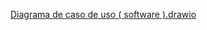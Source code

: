 [Diagrama de caso de uso ( software ).drawio](https://github.com/user-attachments/files/23000267/Diagrama.de.caso.de.uso.software.drawio)
<mxfile host="app.diagrams.net" agent="Mozilla/5.0 (Windows NT 10.0; Win64; x64) AppleWebKit/537.36 (KHTML, like Gecko) Chrome/138.0.0.0 Safari/537.36" version="28.2.5">
  <diagram name="Página-1" id="m0jvKZKxINOnpo3OLKln">
    <mxGraphModel grid="1" page="1" gridSize="10" guides="1" tooltips="1" connect="1" arrows="1" fold="1" pageScale="1" pageWidth="827" pageHeight="1169" math="0" shadow="0">
      <root>
        <mxCell id="0" />
        <mxCell id="1" parent="0" />
        <mxCell id="-XvFo-WGHtdiKGI_Ty2J-2" value="Usuário" style="shape=umlActor;verticalLabelPosition=bottom;verticalAlign=top;html=1;outlineConnect=0;" vertex="1" parent="1">
          <mxGeometry x="369" y="100" width="45" height="80" as="geometry" />
        </mxCell>
        <mxCell id="-XvFo-WGHtdiKGI_Ty2J-4" value="Login( matrícula e senha )" style="ellipse;whiteSpace=wrap;html=1;" vertex="1" parent="1">
          <mxGeometry x="140" y="90" width="120" height="80" as="geometry" />
        </mxCell>
        <mxCell id="-XvFo-WGHtdiKGI_Ty2J-5" value="Sugerir e adicionar livros, audiobooks e podcasts" style="ellipse;whiteSpace=wrap;html=1;" vertex="1" parent="1">
          <mxGeometry x="600" y="410" width="120" height="80" as="geometry" />
        </mxCell>
        <mxCell id="-XvFo-WGHtdiKGI_Ty2J-7" value="Empréstimos de livro" style="ellipse;whiteSpace=wrap;html=1;" vertex="1" parent="1">
          <mxGeometry x="60" y="530" width="120" height="80" as="geometry" />
        </mxCell>
        <mxCell id="-XvFo-WGHtdiKGI_Ty2J-9" value="Aprovar o empréstimo de livros&amp;nbsp;" style="ellipse;whiteSpace=wrap;html=1;" vertex="1" parent="1">
          <mxGeometry x="335" y="520" width="120" height="80" as="geometry" />
        </mxCell>
        <mxCell id="-XvFo-WGHtdiKGI_Ty2J-50" style="edgeStyle=orthogonalEdgeStyle;shape=connector;rounded=0;orthogonalLoop=1;jettySize=auto;html=1;exitX=0.5;exitY=0;exitDx=0;exitDy=0;exitPerimeter=0;strokeColor=default;align=center;verticalAlign=middle;fontFamily=Helvetica;fontSize=11;fontColor=default;labelBackgroundColor=default;endArrow=block;endFill=0;" edge="1" parent="1" source="-XvFo-WGHtdiKGI_Ty2J-11">
          <mxGeometry relative="1" as="geometry">
            <mxPoint x="395" y="200" as="targetPoint" />
          </mxGeometry>
        </mxCell>
        <mxCell id="-XvFo-WGHtdiKGI_Ty2J-11" value="Bibliotecários" style="shape=umlActor;verticalLabelPosition=bottom;verticalAlign=top;html=1;outlineConnect=0;" vertex="1" parent="1">
          <mxGeometry x="373.25" y="280" width="43.5" height="80" as="geometry" />
        </mxCell>
        <mxCell id="-XvFo-WGHtdiKGI_Ty2J-13" value="Pesquisar o acervo de livros ( físicos e online )" style="ellipse;whiteSpace=wrap;html=1;" vertex="1" parent="1">
          <mxGeometry x="40" y="400" width="160" height="90" as="geometry" />
        </mxCell>
        <mxCell id="-XvFo-WGHtdiKGI_Ty2J-14" value="&lt;span style=&quot;font-size: 11px; background-color: rgb(255, 255, 255);&quot;&gt;Registrar o estado do livro&amp;nbsp;&lt;/span&gt;" style="ellipse;whiteSpace=wrap;html=1;" vertex="1" parent="1">
          <mxGeometry x="335" y="767.95" width="120" height="80" as="geometry" />
        </mxCell>
        <mxCell id="-XvFo-WGHtdiKGI_Ty2J-16" value="Enviar mensagens de lembrete, advertência e punições" style="ellipse;whiteSpace=wrap;html=1;" vertex="1" parent="1">
          <mxGeometry x="330" y="650" width="130" height="80" as="geometry" />
        </mxCell>
        <mxCell id="-XvFo-WGHtdiKGI_Ty2J-17" value="Receber notificações lembrando da devolução" style="ellipse;whiteSpace=wrap;html=1;" vertex="1" parent="1">
          <mxGeometry x="55" y="670" width="130" height="80" as="geometry" />
        </mxCell>
        <mxCell id="-XvFo-WGHtdiKGI_Ty2J-19" value="Aluno" style="shape=umlActor;verticalLabelPosition=bottom;verticalAlign=top;html=1;outlineConnect=0;" vertex="1" parent="1">
          <mxGeometry x="210.5" y="270" width="39" height="80" as="geometry" />
        </mxCell>
        <mxCell id="-XvFo-WGHtdiKGI_Ty2J-21" value="Professor" style="shape=umlActor;verticalLabelPosition=bottom;verticalAlign=top;html=1;outlineConnect=0;" vertex="1" parent="1">
          <mxGeometry x="540" y="280" width="41" height="80" as="geometry" />
        </mxCell>
        <mxCell id="-XvFo-WGHtdiKGI_Ty2J-23" value="Saber de todos os livros do acervo" style="ellipse;whiteSpace=wrap;html=1;" vertex="1" parent="1">
          <mxGeometry x="326" y="410" width="138" height="80" as="geometry" />
        </mxCell>
        <mxCell id="-XvFo-WGHtdiKGI_Ty2J-26" value="" style="endArrow=open;dashed=1;html=1;rounded=0;entryX=0;entryY=0.5;entryDx=0;entryDy=0;exitX=1;exitY=0.5;exitDx=0;exitDy=0;endFill=0;" edge="1" parent="1" source="-XvFo-WGHtdiKGI_Ty2J-23" target="-XvFo-WGHtdiKGI_Ty2J-5">
          <mxGeometry width="50" height="50" relative="1" as="geometry">
            <mxPoint x="520" y="610" as="sourcePoint" />
            <mxPoint x="570" y="560" as="targetPoint" />
          </mxGeometry>
        </mxCell>
        <mxCell id="-XvFo-WGHtdiKGI_Ty2J-27" value="&amp;lt;&amp;lt;Extend&amp;gt;&amp;gt;" style="edgeLabel;html=1;align=center;verticalAlign=middle;resizable=0;points=[];" vertex="1" connectable="0" parent="-XvFo-WGHtdiKGI_Ty2J-26">
          <mxGeometry x="-0.3314" y="-4" relative="1" as="geometry">
            <mxPoint x="31" y="-4" as="offset" />
          </mxGeometry>
        </mxCell>
        <mxCell id="-XvFo-WGHtdiKGI_Ty2J-28" value="" style="endArrow=none;dashed=1;html=1;rounded=0;entryX=0;entryY=0.5;entryDx=0;entryDy=0;exitX=1;exitY=0.5;exitDx=0;exitDy=0;startArrow=open;startFill=0;" edge="1" parent="1">
          <mxGeometry width="50" height="50" relative="1" as="geometry">
            <mxPoint x="180" y="560" as="sourcePoint" />
            <mxPoint x="335" y="560" as="targetPoint" />
          </mxGeometry>
        </mxCell>
        <mxCell id="-XvFo-WGHtdiKGI_Ty2J-29" value="&amp;lt;&amp;lt;Include&amp;gt;&amp;gt;" style="edgeLabel;html=1;align=center;verticalAlign=middle;resizable=0;points=[];" vertex="1" connectable="0" parent="-XvFo-WGHtdiKGI_Ty2J-28">
          <mxGeometry x="-0.3314" y="-4" relative="1" as="geometry">
            <mxPoint x="18" y="-4" as="offset" />
          </mxGeometry>
        </mxCell>
        <mxCell id="-XvFo-WGHtdiKGI_Ty2J-35" value="" style="endArrow=none;html=1;rounded=0;strokeColor=default;align=center;verticalAlign=middle;fontFamily=Helvetica;fontSize=11;fontColor=default;labelBackgroundColor=default;edgeStyle=orthogonalEdgeStyle;" edge="1" parent="1">
          <mxGeometry width="50" height="50" relative="1" as="geometry">
            <mxPoint x="395" y="410" as="sourcePoint" />
            <mxPoint x="395" y="385" as="targetPoint" />
          </mxGeometry>
        </mxCell>
        <mxCell id="-XvFo-WGHtdiKGI_Ty2J-36" value="" style="endArrow=none;html=1;rounded=0;strokeColor=default;align=center;verticalAlign=middle;fontFamily=Helvetica;fontSize=11;fontColor=default;labelBackgroundColor=default;edgeStyle=orthogonalEdgeStyle;entryX=0.5;entryY=1;entryDx=0;entryDy=0;exitX=0.5;exitY=0;exitDx=0;exitDy=0;" edge="1" parent="1" source="-XvFo-WGHtdiKGI_Ty2J-9" target="-XvFo-WGHtdiKGI_Ty2J-23">
          <mxGeometry width="50" height="50" relative="1" as="geometry">
            <mxPoint x="500" y="560" as="sourcePoint" />
            <mxPoint x="550" y="510" as="targetPoint" />
          </mxGeometry>
        </mxCell>
        <mxCell id="-XvFo-WGHtdiKGI_Ty2J-37" value="" style="endArrow=none;html=1;rounded=0;strokeColor=default;align=center;verticalAlign=middle;fontFamily=Helvetica;fontSize=11;fontColor=default;labelBackgroundColor=default;edgeStyle=orthogonalEdgeStyle;entryX=0.5;entryY=1;entryDx=0;entryDy=0;exitX=0.5;exitY=0;exitDx=0;exitDy=0;" edge="1" parent="1" source="-XvFo-WGHtdiKGI_Ty2J-16" target="-XvFo-WGHtdiKGI_Ty2J-9">
          <mxGeometry width="50" height="50" relative="1" as="geometry">
            <mxPoint x="500" y="580" as="sourcePoint" />
            <mxPoint x="550" y="530" as="targetPoint" />
          </mxGeometry>
        </mxCell>
        <mxCell id="-XvFo-WGHtdiKGI_Ty2J-38" value="" style="endArrow=none;html=1;rounded=0;strokeColor=default;align=center;verticalAlign=middle;fontFamily=Helvetica;fontSize=11;fontColor=default;labelBackgroundColor=default;exitX=0.5;exitY=0;exitDx=0;exitDy=0;" edge="1" parent="1" source="-XvFo-WGHtdiKGI_Ty2J-13">
          <mxGeometry width="50" height="50" relative="1" as="geometry">
            <mxPoint x="130" y="300" as="sourcePoint" />
            <mxPoint x="210" y="350" as="targetPoint" />
          </mxGeometry>
        </mxCell>
        <mxCell id="-XvFo-WGHtdiKGI_Ty2J-40" value="" style="endArrow=none;html=1;rounded=0;strokeColor=default;align=center;verticalAlign=middle;fontFamily=Helvetica;fontSize=11;fontColor=default;labelBackgroundColor=default;edgeStyle=orthogonalEdgeStyle;entryX=0.5;entryY=1;entryDx=0;entryDy=0;exitX=0.5;exitY=0;exitDx=0;exitDy=0;" edge="1" parent="1" source="-XvFo-WGHtdiKGI_Ty2J-7" target="-XvFo-WGHtdiKGI_Ty2J-13">
          <mxGeometry width="50" height="50" relative="1" as="geometry">
            <mxPoint x="-10" y="510" as="sourcePoint" />
            <mxPoint x="40" y="460" as="targetPoint" />
          </mxGeometry>
        </mxCell>
        <mxCell id="-XvFo-WGHtdiKGI_Ty2J-41" value="" style="endArrow=none;html=1;rounded=0;strokeColor=default;align=center;verticalAlign=middle;fontFamily=Helvetica;fontSize=11;fontColor=default;labelBackgroundColor=default;edgeStyle=orthogonalEdgeStyle;entryX=0.5;entryY=1;entryDx=0;entryDy=0;exitX=0.5;exitY=0;exitDx=0;exitDy=0;" edge="1" parent="1" source="-XvFo-WGHtdiKGI_Ty2J-17" target="-XvFo-WGHtdiKGI_Ty2J-7">
          <mxGeometry width="50" height="50" relative="1" as="geometry">
            <mxPoint x="120" y="650" as="sourcePoint" />
            <mxPoint x="280" y="650" as="targetPoint" />
          </mxGeometry>
        </mxCell>
        <mxCell id="-XvFo-WGHtdiKGI_Ty2J-43" value="" style="endArrow=none;html=1;rounded=0;strokeColor=default;align=center;verticalAlign=middle;fontFamily=Helvetica;fontSize=11;fontColor=default;labelBackgroundColor=default;edgeStyle=orthogonalEdgeStyle;entryX=0.5;entryY=1;entryDx=0;entryDy=0;exitX=0.5;exitY=0;exitDx=0;exitDy=0;" edge="1" parent="1" source="-XvFo-WGHtdiKGI_Ty2J-14" target="-XvFo-WGHtdiKGI_Ty2J-16">
          <mxGeometry width="50" height="50" relative="1" as="geometry">
            <mxPoint x="70" y="900" as="sourcePoint" />
            <mxPoint x="120" y="850" as="targetPoint" />
          </mxGeometry>
        </mxCell>
        <mxCell id="-XvFo-WGHtdiKGI_Ty2J-44" value="" style="endArrow=none;html=1;rounded=0;strokeColor=default;align=center;verticalAlign=middle;fontFamily=Helvetica;fontSize=11;fontColor=default;labelBackgroundColor=default;entryX=1;entryY=1;entryDx=0;entryDy=0;entryPerimeter=0;exitX=0.5;exitY=0;exitDx=0;exitDy=0;" edge="1" parent="1" source="-XvFo-WGHtdiKGI_Ty2J-5" target="-XvFo-WGHtdiKGI_Ty2J-21">
          <mxGeometry width="50" height="50" relative="1" as="geometry">
            <mxPoint x="70" y="790" as="sourcePoint" />
            <mxPoint x="120" y="740" as="targetPoint" />
          </mxGeometry>
        </mxCell>
        <mxCell id="-XvFo-WGHtdiKGI_Ty2J-45" value="" style="endArrow=none;html=1;rounded=0;strokeColor=default;align=center;verticalAlign=middle;fontFamily=Helvetica;fontSize=11;fontColor=default;labelBackgroundColor=default;entryX=0;entryY=0.3333333333333333;entryDx=0;entryDy=0;entryPerimeter=0;exitX=1;exitY=0.5;exitDx=0;exitDy=0;" edge="1" parent="1" source="-XvFo-WGHtdiKGI_Ty2J-4" target="-XvFo-WGHtdiKGI_Ty2J-2">
          <mxGeometry width="50" height="50" relative="1" as="geometry">
            <mxPoint x="300" y="90" as="sourcePoint" />
            <mxPoint x="350" y="40" as="targetPoint" />
          </mxGeometry>
        </mxCell>
        <mxCell id="-XvFo-WGHtdiKGI_Ty2J-46" value="Matrícula" style="ellipse;whiteSpace=wrap;html=1;fontFamily=Helvetica;fontSize=11;fontColor=default;labelBackgroundColor=default;" vertex="1" parent="1">
          <mxGeometry x="10" y="10" width="120" height="80" as="geometry" />
        </mxCell>
        <mxCell id="-XvFo-WGHtdiKGI_Ty2J-47" value="" style="endArrow=none;dashed=1;html=1;dashPattern=1 3;strokeWidth=2;rounded=0;strokeColor=default;align=center;verticalAlign=middle;fontFamily=Helvetica;fontSize=11;fontColor=default;labelBackgroundColor=default;entryX=0;entryY=0.5;entryDx=0;entryDy=0;exitX=0.567;exitY=1.038;exitDx=0;exitDy=0;exitPerimeter=0;startArrow=open;startFill=0;" edge="1" parent="1" source="-XvFo-WGHtdiKGI_Ty2J-46" target="-XvFo-WGHtdiKGI_Ty2J-4">
          <mxGeometry width="50" height="50" relative="1" as="geometry">
            <mxPoint x="80" y="240" as="sourcePoint" />
            <mxPoint x="130" y="190" as="targetPoint" />
          </mxGeometry>
        </mxCell>
        <mxCell id="-XvFo-WGHtdiKGI_Ty2J-48" value="&amp;lt;&amp;lt;Include&amp;gt;&amp;gt;" style="edgeLabel;html=1;align=center;verticalAlign=middle;resizable=0;points=[];fontFamily=Helvetica;fontSize=11;fontColor=default;labelBackgroundColor=default;" vertex="1" connectable="0" parent="-XvFo-WGHtdiKGI_Ty2J-47">
          <mxGeometry x="0.1526" y="1" relative="1" as="geometry">
            <mxPoint x="-15" as="offset" />
          </mxGeometry>
        </mxCell>
        <mxCell id="-XvFo-WGHtdiKGI_Ty2J-49" style="shape=connector;rounded=0;orthogonalLoop=1;jettySize=auto;html=1;exitX=0.75;exitY=0.1;exitDx=0;exitDy=0;exitPerimeter=0;entryX=0;entryY=1;entryDx=0;entryDy=0;entryPerimeter=0;strokeColor=default;align=center;verticalAlign=middle;fontFamily=Helvetica;fontSize=11;fontColor=default;labelBackgroundColor=default;endArrow=block;endFill=0;" edge="1" parent="1" source="-XvFo-WGHtdiKGI_Ty2J-19" target="-XvFo-WGHtdiKGI_Ty2J-2">
          <mxGeometry relative="1" as="geometry" />
        </mxCell>
        <mxCell id="-XvFo-WGHtdiKGI_Ty2J-51" style="shape=connector;rounded=0;orthogonalLoop=1;jettySize=auto;html=1;exitX=0.5;exitY=0;exitDx=0;exitDy=0;exitPerimeter=0;entryX=1;entryY=1;entryDx=0;entryDy=0;entryPerimeter=0;strokeColor=default;align=center;verticalAlign=middle;fontFamily=Helvetica;fontSize=11;fontColor=default;labelBackgroundColor=default;endArrow=block;endFill=0;" edge="1" parent="1" source="-XvFo-WGHtdiKGI_Ty2J-21" target="-XvFo-WGHtdiKGI_Ty2J-2">
          <mxGeometry relative="1" as="geometry" />
        </mxCell>
        <mxCell id="-XvFo-WGHtdiKGI_Ty2J-52" value="Avaliar o estado do livro devolvido" style="ellipse;whiteSpace=wrap;html=1;fontFamily=Helvetica;fontSize=11;fontColor=default;labelBackgroundColor=default;" vertex="1" parent="1">
          <mxGeometry x="490" y="848" width="120" height="80" as="geometry" />
        </mxCell>
        <mxCell id="-XvFo-WGHtdiKGI_Ty2J-54" value="" style="endArrow=none;dashed=1;html=1;dashPattern=1 3;strokeWidth=2;rounded=0;strokeColor=default;align=center;verticalAlign=middle;fontFamily=Helvetica;fontSize=11;fontColor=default;labelBackgroundColor=default;exitX=0;exitY=0.5;exitDx=0;exitDy=0;startArrow=open;startFill=0;" edge="1" parent="1" source="-XvFo-WGHtdiKGI_Ty2J-52">
          <mxGeometry width="50" height="50" relative="1" as="geometry">
            <mxPoint x="400" y="880" as="sourcePoint" />
            <mxPoint x="450" y="830" as="targetPoint" />
          </mxGeometry>
        </mxCell>
        <mxCell id="-XvFo-WGHtdiKGI_Ty2J-55" value="&amp;lt;&amp;lt;Inlcude&amp;gt;&amp;gt;" style="edgeLabel;html=1;align=center;verticalAlign=middle;resizable=0;points=[];fontFamily=Helvetica;fontSize=11;fontColor=default;labelBackgroundColor=default;" vertex="1" connectable="0" parent="-XvFo-WGHtdiKGI_Ty2J-54">
          <mxGeometry x="0.1023" relative="1" as="geometry">
            <mxPoint as="offset" />
          </mxGeometry>
        </mxCell>
        <mxCell id="-XvFo-WGHtdiKGI_Ty2J-58" value="" style="endArrow=none;dashed=1;html=1;dashPattern=1 3;strokeWidth=2;rounded=0;strokeColor=default;align=center;verticalAlign=middle;fontFamily=Helvetica;fontSize=11;fontColor=default;labelBackgroundColor=default;edgeStyle=orthogonalEdgeStyle;entryX=0.062;entryY=0.763;entryDx=0;entryDy=0;entryPerimeter=0;startArrow=open;startFill=0;" edge="1" parent="1" target="-XvFo-WGHtdiKGI_Ty2J-16">
          <mxGeometry width="50" height="50" relative="1" as="geometry">
            <mxPoint x="190" y="710" as="sourcePoint" />
            <mxPoint x="240" y="660" as="targetPoint" />
          </mxGeometry>
        </mxCell>
        <mxCell id="-XvFo-WGHtdiKGI_Ty2J-59" value="&amp;lt;&amp;lt;Include&amp;gt;&amp;gt;" style="edgeLabel;html=1;align=center;verticalAlign=middle;resizable=0;points=[];fontFamily=Helvetica;fontSize=11;fontColor=default;labelBackgroundColor=default;" vertex="1" connectable="0" parent="-XvFo-WGHtdiKGI_Ty2J-58">
          <mxGeometry x="-0.0541" y="2" relative="1" as="geometry">
            <mxPoint x="2" y="1" as="offset" />
          </mxGeometry>
        </mxCell>
        <mxCell id="-XvFo-WGHtdiKGI_Ty2J-60" value="Utilizar livros durante a aula&amp;nbsp;" style="ellipse;whiteSpace=wrap;html=1;fontFamily=Helvetica;fontSize=11;fontColor=default;labelBackgroundColor=default;" vertex="1" parent="1">
          <mxGeometry x="600" y="520" width="120" height="80" as="geometry" />
        </mxCell>
        <mxCell id="-XvFo-WGHtdiKGI_Ty2J-61" value="" style="endArrow=none;html=1;rounded=0;strokeColor=default;align=center;verticalAlign=middle;fontFamily=Helvetica;fontSize=11;fontColor=default;labelBackgroundColor=default;edgeStyle=orthogonalEdgeStyle;" edge="1" parent="1">
          <mxGeometry width="50" height="50" relative="1" as="geometry">
            <mxPoint x="660" y="520" as="sourcePoint" />
            <mxPoint x="660" y="490" as="targetPoint" />
          </mxGeometry>
        </mxCell>
        <mxCell id="-XvFo-WGHtdiKGI_Ty2J-62" value="" style="endArrow=none;dashed=1;html=1;dashPattern=1 3;strokeWidth=2;rounded=0;strokeColor=default;align=center;verticalAlign=middle;fontFamily=Helvetica;fontSize=11;fontColor=default;labelBackgroundColor=default;exitX=0.958;exitY=0.413;exitDx=0;exitDy=0;exitPerimeter=0;endFill=0;startArrow=open;startFill=0;" edge="1" parent="1" source="-XvFo-WGHtdiKGI_Ty2J-9">
          <mxGeometry width="50" height="50" relative="1" as="geometry">
            <mxPoint x="460" y="550" as="sourcePoint" />
            <mxPoint x="600" y="550" as="targetPoint" />
          </mxGeometry>
        </mxCell>
        <mxCell id="-XvFo-WGHtdiKGI_Ty2J-63" value="&amp;lt;&amp;lt;Include&amp;gt;&amp;gt;" style="edgeLabel;html=1;align=center;verticalAlign=middle;resizable=0;points=[];fontFamily=Helvetica;fontSize=11;fontColor=default;labelBackgroundColor=default;" vertex="1" connectable="0" parent="-XvFo-WGHtdiKGI_Ty2J-62">
          <mxGeometry x="0.0668" y="-1" relative="1" as="geometry">
            <mxPoint as="offset" />
          </mxGeometry>
        </mxCell>
        <mxCell id="-XvFo-WGHtdiKGI_Ty2J-64" value="Senha" style="ellipse;whiteSpace=wrap;html=1;fontFamily=Helvetica;fontSize=11;fontColor=default;labelBackgroundColor=default;" vertex="1" parent="1">
          <mxGeometry x="20" y="210" width="120" height="80" as="geometry" />
        </mxCell>
        <mxCell id="-XvFo-WGHtdiKGI_Ty2J-65" value="" style="endArrow=none;dashed=1;html=1;dashPattern=1 3;strokeWidth=2;rounded=0;strokeColor=default;align=center;verticalAlign=middle;fontFamily=Helvetica;fontSize=11;fontColor=default;labelBackgroundColor=default;entryX=0.308;entryY=0.988;entryDx=0;entryDy=0;exitX=1;exitY=0;exitDx=0;exitDy=0;entryPerimeter=0;startArrow=open;startFill=0;" edge="1" parent="1" source="-XvFo-WGHtdiKGI_Ty2J-64" target="-XvFo-WGHtdiKGI_Ty2J-4">
          <mxGeometry width="50" height="50" relative="1" as="geometry">
            <mxPoint x="170" y="190" as="sourcePoint" />
            <mxPoint x="232" y="227" as="targetPoint" />
          </mxGeometry>
        </mxCell>
        <mxCell id="-XvFo-WGHtdiKGI_Ty2J-66" value="&amp;lt;&amp;lt;Include&amp;gt;&amp;gt;" style="edgeLabel;html=1;align=center;verticalAlign=middle;resizable=0;points=[];fontFamily=Helvetica;fontSize=11;fontColor=default;labelBackgroundColor=default;" vertex="1" connectable="0" parent="-XvFo-WGHtdiKGI_Ty2J-65">
          <mxGeometry x="0.1526" y="1" relative="1" as="geometry">
            <mxPoint x="-15" as="offset" />
          </mxGeometry>
        </mxCell>
        <mxCell id="buYt6aR_FaOGSlaac9_A-3" value="Biblioteca IFAL" style="text;html=1;align=center;verticalAlign=middle;whiteSpace=wrap;rounded=0;fontFamily=Helvetica;fontSize=11;fontColor=default;labelBackgroundColor=default;" vertex="1" parent="1">
          <mxGeometry x="373" y="10" width="60" height="30" as="geometry" />
        </mxCell>
        <mxCell id="buYt6aR_FaOGSlaac9_A-4" value="Realizar a devolução dos livros" style="ellipse;whiteSpace=wrap;html=1;fontFamily=Helvetica;fontSize=11;fontColor=default;labelBackgroundColor=default;" vertex="1" parent="1">
          <mxGeometry x="60" y="810" width="120" height="80" as="geometry" />
        </mxCell>
        <mxCell id="buYt6aR_FaOGSlaac9_A-5" value="" style="endArrow=none;html=1;rounded=0;strokeColor=default;align=center;verticalAlign=middle;fontFamily=Helvetica;fontSize=11;fontColor=default;labelBackgroundColor=default;edgeStyle=orthogonalEdgeStyle;exitX=0.5;exitY=0;exitDx=0;exitDy=0;" edge="1" parent="1" source="buYt6aR_FaOGSlaac9_A-4">
          <mxGeometry width="50" height="50" relative="1" as="geometry">
            <mxPoint x="70" y="800" as="sourcePoint" />
            <mxPoint x="120" y="750" as="targetPoint" />
          </mxGeometry>
        </mxCell>
      </root>
    </mxGraphModel>
  </diagram>
</mxfile>
